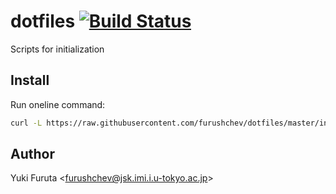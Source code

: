 dotfiles [![Build Status](https://travis-ci.com/furushchev/dotfiles.svg?token=txs9PL5oWqy55rCrs1xM&branch=master)](https://travis-ci.com/furushchev/dotfiles)
========

Scripts for initialization

## Install

Run oneline command:

``` bash
curl -L https://raw.githubusercontent.com/furushchev/dotfiles/master/install.sh | bash
```

## Author

Yuki Furuta <<furushchev@jsk.imi.i.u-tokyo.ac.jp>>
